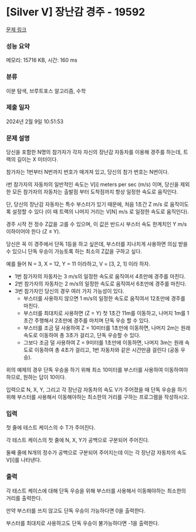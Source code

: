 # [Silver V] 장난감 경주 - 19592 

[문제 링크](https://www.acmicpc.net/problem/19592) 

### 성능 요약

메모리: 15716 KB, 시간: 160 ms

### 분류

이분 탐색, 브루트포스 알고리즘, 수학

### 제출 일자

2024년 2월 9일 10:51:53

### 문제 설명

<p>당신을 포함한 N명의 참가자가 각자 자신의 장난감 자동차를 이용해 경주를 하는데, 트랙의 길이는 X 미터이다.</p>

<p>참가자는 1번부터 N번까지 번호가 매겨져 있고, 당신의 참가 번호는 N번이다.</p>

<p>i번 참가자의 자동차의 일반적인 속도는 V[i] meters per sec (m/s) 이며, 당신을 제외한 모든 참가자의 자동차는 출발점 부터 도착점까지 항상 일정한 속도로 움직인다.</p>

<p>단, 당신의 장난감 자동차는 특수 부스터가 있기 때문에, 처음 1초간 Z m/s 로 움직이도록 설정할 수 있다 (이 때 트랙의 나머지 거리는 V[N] m/s 로 일정한 속도로 움직인다).</p>

<p>경주 시작 전 정수 Z값을 고를 수 있으며, 이 값은 반드시 부스터 속도 한계치인 Y m/s 이하이어야 한다 (Z ≤ Y). </p>

<p>당신은 꼭 이 경주에서 단독 1등을 하고 싶은데, 부스터를 지나치게 사용하면 의심 받을 수 있으니 단독 우승이 가능토록 하는 최소의 Z값을 구하고 싶다.</p>

<p>예를 들어 N = 3, X = 12, Y = 11 이라하고, V = [3, 2, 1] 이라 하자.</p>

<ul>
	<li>1번 참가자의 자동차는 3 m/s의 일정한 속도로 움직여서 4초만에 경주를 마친다.</li>
	<li>2번 참가자의 자동차는 2 m/s의 일정한 속도로 움직여서 6초만에 경주를 마친다.</li>
	<li>3번 참가자인 당신의 경우 여러 가지 가능성이 있다.
	<ul>
		<li>부스터를 사용하지 않으면 1 m/s의 일정한 속도로 움직여서 12초만에 경주를 마친다.</li>
		<li>부스터를 최대치로 사용하면 (Z = Y) 첫 1초간 11m를 이동하고, 나머지 1m를 1초간 주행해서 2초만에 경주를 마치며 단독 우승 할 수 있다.</li>
		<li>부스터를 조금 덜 사용하여 Z = 10미터를 1초만에 이동하면, 나머지 2m는 원래 속도로 이동하여 총 3초가 걸리고, 단독 우승할 수 있다.</li>
		<li>그보다 조금 덜 사용하여 Z = 9미터를 1초만에 이동하면, 나머지 3m는 원래 속도로 이동하여 총 4초가 걸리고, 1번 자동차와 같은 시간만큼 걸린다 (공동 우승).</li>
	</ul>
	</li>
</ul>

<p>위의 예제의 경우 단독 우승을 하기 위해 최소 10미터를 부스터를 사용하여 이동하여야 하므로, 원하는 답이 10이다.</p>

<p>입력으로 N, X, Y, 그리고 각 장난감 자동차의 속도 V가 주어졌을 때 단독 우승을 하기 위해 부스터를 사용해서 이동해야하는 최소한의 거리를 구하는 프로그램을 작성하시오.</p>

### 입력 

 <p>첫 줄에 테스트 케이스의 수 T가 주어진다.</p>

<p>각 테스트 케이스의 첫 줄에 N, X, Y가 공백으로 구분되어 주어진다.</p>

<p>둘째 줄에 N개의 정수가 공백으로 구분되어 주어지는데 이는 각 장난감 자동차의 속도 V[i]를 나타낸다.</p>

### 출력 

 <p>각 테스트 케이스에 대해 단독 우승을 위해 부스터를 사용해서 이동해야하는 최소한의 거리를 출력한다.</p>

<p>만약 부스터를 쓰지 않고도 단독 우승이 가능하다면 0을 출력한다.</p>

<p>부스터를 최대치로 사용하고도 단독 우승이 불가능하다면 -1을 출력한다.</p>


